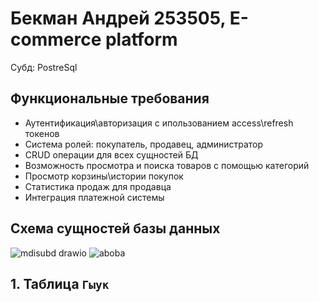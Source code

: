 # Бекман Андрей 253505, E-commerce platform
Субд: PostreSql
## Функциональные требования
- Аутентификация\авторизация с ипользованием access\refresh токенов
- Система ролей: покупатель, продавец, администратор
- CRUD операции для всех сущностей БД
- Возможность просмотра и поиска товаров с помощью категорий
- Просмотр корзины\истории покупок
- Статистика продаж для продавца
- Интеграция платежной системы
## Схема сущностей базы данных
![mdisubd drawio](https://github.com/user-attachments/assets/9b16e131-0ec8-47b9-a269-b891d93c8765)
![aboba](https://github.com/user-attachments/assets/0941da4c-7c9e-42c7-827f-0690471efc25)

## 1. Таблица **`Гыук`** 
